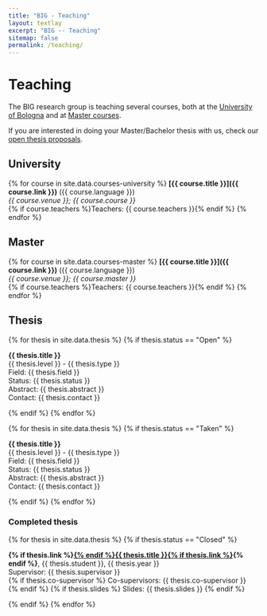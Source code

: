 ```yaml
---
title: "BIG - Teaching"
layout: textlay
excerpt: "BIG -- Teaching"
sitemap: false
permalink: /teaching/
---
```


# Teaching

The BIG research group is teaching several courses, 
both at the [University of Bologna](#university)
and at [Master courses](#master).

If you are interested in doing your Master/Bachelor thesis with us,
check our [open thesis proposals](#thesis).

## University

<div id="university">

{% for course in site.data.courses-university %}
<strong>[{{ course.title }}]({{ course.link }})</strong> ({{ course.language }})<br>
<i>{{ course.venue }}; {{ course.course }}</i><br>
{% if course.teachers %}Teachers: {{ course.teachers }}{% endif %}
{% endfor %}

</div>

## Master

<div id="master">

{% for course in site.data.courses-master %}
<strong>[{{ course.title }}]({{ course.link }})</strong> ({{ course.language }})<br>
<i>{{ course.venue }}; {{ course.master }}</i><br>
{% if course.teachers %}Teachers: {{ course.teachers }}{% endif %}
{% endfor %}

</div>

## Thesis

<div id="thesis">

{% for thesis in site.data.thesis %}
{% if thesis.status == "Open" %}

<strong>{{ thesis.title }}</strong><br>
{{ thesis.level }} - {{ thesis.type }}<br>
Field: {{ thesis.field }}<br>
Status: <span class="thesis-status-{{ thesis.status }}">{{ thesis.status }}</span><br>
Abstract: {{ thesis.abstract }}<br>
Contact: {{ thesis.contact }}

{% endif %}
{% endfor %}

{% for thesis in site.data.thesis %}
{% if thesis.status == "Taken" %}

<strong>{{ thesis.title }}</strong><br>
{{ thesis.level }} - {{ thesis.type }}<br>
Field: {{ thesis.field }}<br>
Status: <span class="thesis-status-{{ thesis.status }}">{{ thesis.status }}</span><br>
Abstract: {{ thesis.abstract }}<br>
Contact: {{ thesis.contact }}

{% endif %}
{% endfor %}

</div>

### Completed thesis

<div id="completed-thesis">

{% for thesis in site.data.thesis %}
{% if thesis.status == "Closed" %}

<strong>{% if thesis.link %}<a href="{{ thesis.link }}">{% endif %}{{ thesis.title }}{% if thesis.link %}</a>{% endif %}</strong>, {{ thesis.student }}, {{ thesis.year }}<br>
Supervisor: {{ thesis.supervisor }}<br>
{% if thesis.co-supervisor %} Co-supervisors: {{ thesis.co-supervisor }}<br>{% endif %}
{% if thesis.slides %} Slides: {{ thesis.slides }} {% endif %}


{% endif %}
{% endfor %}

</div>
